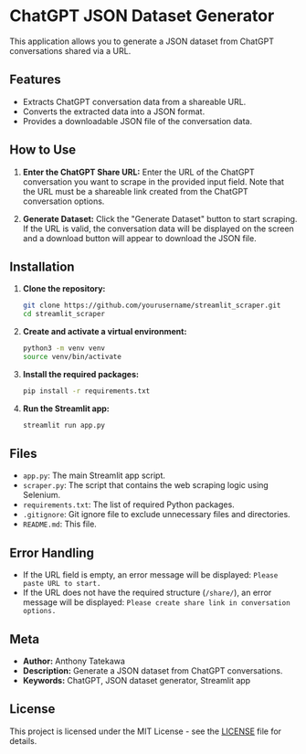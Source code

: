 # ChatGPT JSON Dataset Generator

This application allows you to generate a JSON dataset from ChatGPT conversations shared via a URL.

## Features

- Extracts ChatGPT conversation data from a shareable URL.
- Converts the extracted data into a JSON format.
- Provides a downloadable JSON file of the conversation data.

## How to Use

1. **Enter the ChatGPT Share URL:** Enter the URL of the ChatGPT conversation you want to scrape in the provided input field. Note that the URL must be a shareable link created from the ChatGPT conversation options.

2. **Generate Dataset:** Click the "Generate Dataset" button to start scraping. If the URL is valid, the conversation data will be displayed on the screen and a download button will appear to download the JSON file.

## Installation

1. **Clone the repository:**

    ```sh
    git clone https://github.com/yourusername/streamlit_scraper.git
    cd streamlit_scraper
    ```

2. **Create and activate a virtual environment:**

    ```sh
    python3 -m venv venv
    source venv/bin/activate
    ```

3. **Install the required packages:**

    ```sh
    pip install -r requirements.txt
    ```

4. **Run the Streamlit app:**

    ```sh
    streamlit run app.py
    ```

## Files

- `app.py`: The main Streamlit app script.
- `scraper.py`: The script that contains the web scraping logic using Selenium.
- `requirements.txt`: The list of required Python packages.
- `.gitignore`: Git ignore file to exclude unnecessary files and directories.
- `README.md`: This file.

## Error Handling

- If the URL field is empty, an error message will be displayed: `Please paste URL to start.`
- If the URL does not have the required structure (`/share/`), an error message will be displayed: `Please create share link in conversation options.`

## Meta

- **Author:** Anthony Tatekawa
- **Description:** Generate a JSON dataset from ChatGPT conversations.
- **Keywords:** ChatGPT, JSON dataset generator, Streamlit app

## License

This project is licensed under the MIT License - see the [LICENSE](LICENSE) file for details.
